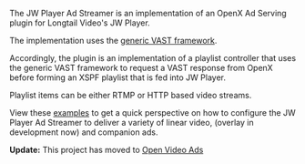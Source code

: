 The JW Player Ad Streamer is an implementation of an OpenX Ad Serving plugin for Longtail Video's JW Player.

The implementation uses the [generic VAST framework](VASTAs3FrameworkOverview.md).

Accordingly, the plugin is an implementation of a playlist controller that uses the generic VAST framework to request a VAST response from OpenX before forming an XSPF playlist that is fed into JW Player.

Playlist items can be either RTMP or HTTP based video streams.

View these [examples](JWPlayerOpenXExamples.md) to get a quick perspective on how to configure the JW Player Ad Streamer to deliver a variety of linear video, (overlay in development now) and companion ads.

**Update:** This project has moved to [Open Video Ads](http://code.google.com/p/open-video-ads)